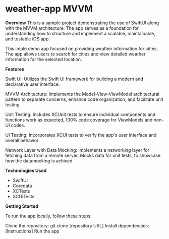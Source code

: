 # weather-app MVVM

**Overview**
This is a sample project demonstrating the use of SwiftUI along with the MVVM architecture. The app serves as a foundation for understanding how to structure and implement a scalable, maintainable, and testable iOS app.

This imple demo app focused on providing weather information for cities. The app allows users to search for cities and view detailed weather information for the selected location.

**Features**

Swift UI: Utilizes the Swift UI framework for building a modern and declarative user interface.

MVVM Architecture: Implements the Model-View-ViewModel architectural pattern to separate concerns, enhance code organization, and facilitate unit testing.

Unit Testing: Includes XCUnit tests to ensure individual components and functions work as expected, 100% code coverage for ViewModels and non-UI codes.

UI Testing: Incorporates XCUI tests to verify the app's user interface and overall behavior.

Network Layer with Data Mocking: Implements a networking layer for fetching data from a remote server. Mocks data for unit tests, to showcase how the datamocking is achived. 

**Technologies Used**

- SwiftUI
- Coredata
- XCTests
- XCUiTests

**Getting Started**

To run the app locally, follow these steps:

Clone the repository: git clone [repository URL]
Install dependencies: [Instructions]
Run the app

